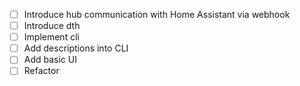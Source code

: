 - [ ] Introduce hub communication with Home Assistant via webhook
- [ ] Introduce dth
- [ ] Implement cli
- [ ] Add descriptions into CLI
- [ ] Add basic UI
- [ ] Refactor
